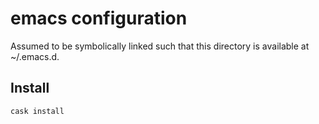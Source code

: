 # emacs configuration

Assumed to be symbolically linked such that this directory is
available at ~/.emacs.d.

## Install

```
cask install
```

